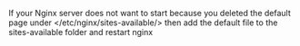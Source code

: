 If your Nginx server does not want to start because you deleted the default page under </etc/nginx/sites-available/> then add the default file to the sites-available folder and restart nginx
